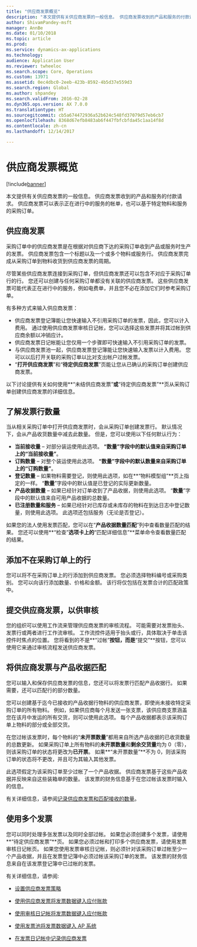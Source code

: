 ```yaml
---
title: "供应商发票概览"
description: "本文提供有关供应商发票的一般信息。 供应商发票收到的产品和服务的付款请求。 供应商发票可以表示正在进行中的服务的帐单，也可以基于特定物料和服务的采购订单。"
author: ShivamPandey-msft
manager: AnnBe
ms.date: 01/10/2018
ms.topic: article
ms.prod: 
ms.service: dynamics-ax-applications
ms.technology: 
audience: Application User
ms.reviewer: twheeloc
ms.search.scope: Core, Operations
ms.custom: 13971
ms.assetid: 0ec4dbc0-2eeb-423b-8592-4b5d37e559d3
ms.search.region: Global
ms.author: shpandey
ms.search.validFrom: 2016-02-28
ms.dyn365.ops.version: AX 7.0.0
ms.translationtype: HT
ms.sourcegitcommit: cb5a674472936a52b624c548fd37079d57eb6cb7
ms.openlocfilehash: 8368d67efb8483ab6f447fbfcbfda45c1aa14f8d
ms.contentlocale: zh-cn
ms.lasthandoff: 12/14/2017

---
```


# <a name="vendor-invoices-overview"></a>供应商发票概览

[!include[banner](../includes/banner.md)]


本文提供有关供应商发票的一般信息。 供应商发票收到的产品和服务的付款请求。 供应商发票可以表示正在进行中的服务的帐单，也可以基于特定物料和服务的采购订单。 

<a name="vendor-invoices"></a>供应商发票
---------------

采购订单中的供应商发票是在根据对供应商下达的采购订单收到产品或服务时生产的发票。 供应商发票包含一个标题以及一个或多个物料或服务行。 供应商发票完成从采购订单到物料收货到供应商发票的周期。 

尽管某些供应商发票连接到采购订单，但供应商发票还可以包含不对应于采购订单行的行。 您还可以创建与任何采购订单都没有关联的供应商发票。 这些供应商发票可能代表正在进行中的服务，例如电费单，并且您不必在添加它们时参考采购订单。 

有多种方式来输入供应商发票：

-   供应商发票登记簿能让您快速输入不引用采购订单的发票，因此，您可以计入费用。 通过使用供应商发票审核日记帐，您可以选择这些发票并将其过帐到供应商余额以冲销应计。
-   供应商发票日记帐能让您仅用一个步骤即可快速输入不引用采购订单的发票。
-   与供应商发票池一起，供应商发票登记簿能让您快速输入发票以计入费用。 您可以以后打开关联的采购订单以比对支出帐户过帐发票。
-   “**打开供应商发票**”和“**待定供应商发票**”页能让您从已确认的采购订单创建供应商发票。

以下讨论提供有关如何使用**“未结供应商发票”**或**“待定供应商发票”**页从采购订单创建供应商发票的详细信息。

## <a name="understanding-invoice-line-quantities"></a>了解发票行数量
当从相关采购订单中打开供应商发票时，会从采购订单创建发票行。 默认情况下，会从产品收货数量中减去此数量。 但是，您可以使用以下任何默认行为：

-   **当前接收量** – 对部分装运使用此选项。 **“数量”**字段中的默认值来自采购订单上的**“当前接收量”**。
-   **订购数量** – 对整个装运使用此选项。 **“数量”**字段中的默认数量来自采购订单上的**“订购数量”**。
-   **登记数量** – 如果物料需要登记，则使用此选项，如在**“物料模型组”**页上指定的一样。 “**数量**”字段中的默认值是已登记的实际更新数量。
-   **产品收据数量** – 如果已经针对订单收到了产品收据，则使用此选项。 “**数量**”字段中的默认值来自可用产品收据的总数量。
-   **已注册数量和服务** – 如果已经针对已库存或未库存的物料在到达日志中登记数量，则使用此选项。 此选项还包括服务（无论是否登记）。

如果您的法人使用发票匹配，您可以在“**产品收据数量匹配**”列中查看数量匹配的结果。 您还可以使用**“检查”**选项卡上的**“匹配详细信息”**菜单命令查看数量匹配的结果。

## <a name="adding-a-line-that-wasnt-on-the-purchase-order"></a>添加不在采购订单上的行
您可以将不在采购订单上的行添加到供应商发票。 您必须选择物料编号或采购类别。 您可以向该行添加数量、价格和金额。 该行将仅包括在发票合计的匹配政策中。

## <a name="submitting-a-vendor-invoice-for-review"></a>提交供应商发票，以供审核
您的组织可以使用工作流来管理供应商发票的审核流程。 可能需要对发票抬头、发票行或两者进行工作流审核。 工作流控件适用于抬头或行，具体取决于单击该控件时焦点的位置。 您将看到的不是**“过帐”**按钮，而是**“提交”**按钮，您可以使用它来通过审核流程发送供应商发票。

## <a name="matching-vendor-invoices-to-product-receipts"></a>将供应商发票与产品收据匹配
您可以输入和保存供应商发票的信息，您还可以将发票行匹配产品收据行。 如果需要，还可以匹配行的部分数量。 

您可以创建基于迄今已接收的产品收据行物料的供应商发票，即使尚未接收特定采购订单的所有物料。 例如，如果供应商每个月发送一张支票，该供应商支票涵盖您在该月中发运的所有交货，则可以使用此选项。 每个产品收据都表示该采购订单上物料的部分或全部交货。 

在您过帐该发票时，每个物料的“**未开票数量**”都用来自所选产品收据的已收货数量的总数更新。 如果采购订单上所有物料的**未开票数量**和**剩余交货量**均为 0（零），则该采购订单的状态将更改为**已开票**。 如果**“未开票数量”**不为 0，则该采购订单的状态将不更改，并且可为其输入其他发票。

此选项假定为该采购订单至少过帐了一个产品收据。 供应商发票基于这些产品收据并反映来自这些装箱单的数量。 该发票的财务信息基于在您过帐该发票时输入的信息。

有关详细信息，请参阅[记录供应商发票和匹配接收的数量](../accounts-receivable/tasks/record-vendor-invoice-match-against-received-quantity.md)。

## <a name="working-with-multiple-invoices"></a>使用多个发票

您可以同时处理多张发票以及同时全部过帐。 如果您必须创建多个发票，请使用**“待定供应商发票”**页。 如果您必须过帐和打印多个供应商发票，请使用发票审核日记帐页。 如果您使用发票审核日记帐，则必须针对该采购订单过帐至少一个产品收据，并且在发票登记簿中必须过帐该采购订单的发票。 该发票的财务信息来自在该发票登记簿中已过帐的发票。


有关详细信息，请参阅: 

 - [设置供应商发票策略](../accounts-receivable/tasks/set-up-vendor-invoice-policies.md) 

 - [使用供应商发票将发票数据键入应付账款](tasks/key-invoice-data-ap-system-vendor-invoice.md)
 
 - [使用审核日记帐将发票数据键入应付帐款](tasks/key-invoice-data-into-ap-system-approval-journal.md)
  
 - [使用发票池将发票数据键入 AP 系统](tasks/key-invoice-data-into-ap-system-invoice-pool.md)
 
 - [在发票日记帐中记录供应商发票](tasks/record-vendor-invoice-invoice-journal.md)



